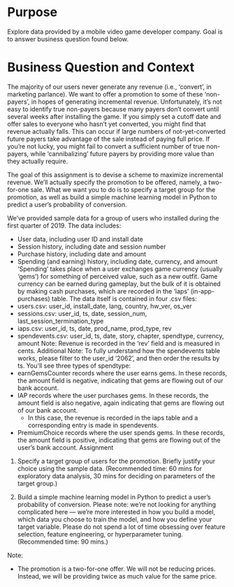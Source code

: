 # Purpose
Explore data provided by a mobile video game developer company. Goal is to answer business question found below.

# Business Question and Context
The majority of our users never generate any revenue (i.e., ‘convert’, in marketing parlance). We want to offer a promotion to some of these ‘non-payers’, in hopes of generating incremental revenue. Unfortunately, it’s not easy to identify true non-payers because many payers don’t convert until several weeks after installing the game. If you simply set a cutoff date and offer sales to everyone who hasn’t yet converted, you might find that revenue actually falls. This can occur if large numbers of not-yet-converted future payers take advantage of the sale instead of paying full price. If you’re not lucky, you might fail to convert a sufficient number of true non-payers, while ‘cannibalizing’ future payers by providing more value than they actually require.

The goal of this assignment is to devise a scheme to maximize incremental revenue. We’ll
actually specify the promotion to be offered, namely, a two-for-one sale. What we want you to
do is to specify a target group for the promotion, as well as build a simple machine
learning model in Python to predict a user’s probability of conversion.

We’ve provided sample data for a group of users who installed during the first quarter of 2019.
The data includes:
- User data, including user ID and install date
- Session history, including date and session number
- Purchase history, including date and amount
- Spending (and earning) history, including date, currency, and amount
‘Spending’ takes place when a user exchanges game currency (usually ‘gems’) for something of
perceived value, such as a new outfit. Game currency can be earned during gameplay, but the
bulk of it is obtained by making cash purchases, which are recorded in the ‘iaps’
(in-app-purchases) table.
The data itself is contained in four .csv files:
- users.csv: user_id, install_date, lang, country, hw_ver, os_ver
- sessions.csv: user_id, ts, date, session_num, last_session_termination_type
- iaps.csv: user_id, ts, date, prod_name, prod_type, rev
- spendevents.csv: user_id, ts, date, story, chapter, spendtype, currency, amount
Note: Revenue is recorded in the ‘rev’ field and is measured in cents.
Additional Note: To fully understand how the spendevents table works, please filter to the
user_id ‘2062’, and then order the results by ts. You'll see three types of spendtype:
- earnGemsCounter records where the user earns gems. In these records, the amount
field is negative, indicating that gems are flowing out of our bank account.
- IAP records where the user purchases gems. In these records, the amount field is also
negative, again indicating that gems are flowing out of our bank account.
    - In this case, the revenue is recorded in the iaps table and a corresponding entry
is made in spendevents.
- PremiumChoice records where the user spends gems. In these records, the amount field
is positive, indicating that gems are flowing out of the user’s bank account.
Assignment

1. Specify a target group of users for the promotion. Briefly justify your choice using the
sample data. (Recommended time: 60 mins for exploratory data analysis, 30 mins for
deciding on parameters of the target group.)

2. Build a simple machine learning model in Python to predict a user’s probability of
conversion. Please note: we’re not looking for anything complicated here — we’re more
interested in how you build a model, which data you choose to train the model, and how
you define your target variable. Please do not spend a lot of time obsessing over feature
selection, feature engineering, or hyperparameter tuning. (Recommended time: 90
mins.)

Note:
- The promotion is a two-for-one offer. We will not be reducing prices. Instead, we will be
providing twice as much value for the same price.
